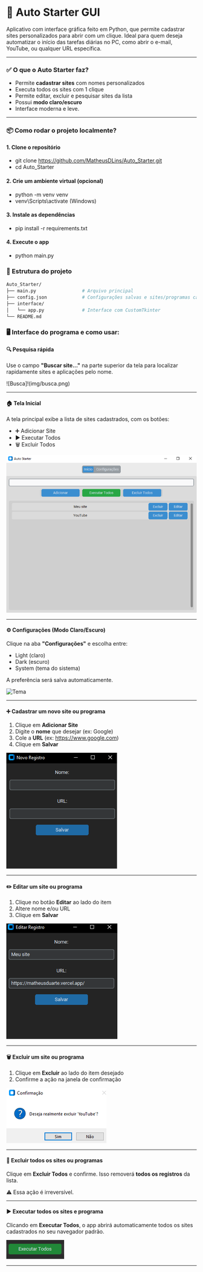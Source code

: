 # 🚀 Auto Starter GUI

Aplicativo com interface gráfica feito em Python, que permite cadastrar sites personalizados para abrir com um clique. Ideal para quem deseja automatizar o início das tarefas diárias no PC, como abrir o e-mail, YouTube, ou qualquer URL específica.

---

### ✅ O que o Auto Starter faz?

- Permite **cadastrar sites** com nomes personalizados
- Executa todos os sites com 1 clique
- Permite editar, excluir e pesquisar sites da lista
- Possui **modo claro/escuro**
- Interface moderna e leve.

---

### 📦 Como rodar o projeto localmente?

#### 1. Clone o repositório

- git clone https://github.com/MatheusDLins/Auto_Starter.git
- cd Auto_Starter

#### 2. Crie um ambiente virtual (opcional)

- python -m venv venv
- venv\\Scripts\\activate    (Windows)


#### 3. Instale as dependências

- pip install -r requirements.txt


#### 4. Execute o app

- python main.py


### 📁 Estrutura do projeto

```bash
Auto_Starter/
├── main.py                 # Arquivo principal
├── config.json             # Configurações salvas e sites/programas cadastrados (gerado em tempo de execução)
├── interface/
│   └── app.py              # Interface com CustomTkinter
└── README.md
```

### 🖥️ Interface do programa e como usar:

#### 🔍 Pesquisa rápida

Use o campo **"Buscar site..."** na parte superior da tela para localizar rapidamente sites e aplicações pelo nome.

![Busca]!(img/busca.png)

---

#### 🏠 Tela Inicial

A tela principal exibe a lista de sites cadastrados, com os botões:

- ➕ Adicionar Site
- ▶️ Executar Todos
- 🗑️ Excluir Todos

![Tela Inicial](img/tela_inicial.png)

---

#### ⚙️ Configurações (Modo Claro/Escuro)

Clique na aba **"Configurações"** e escolha entre:

- Light (claro)
- Dark (escuro)
- System (tema do sistema)

A preferência será salva automaticamente.

![Tema](tema.png)

---

#### ➕ Cadastrar um novo site ou programa

1. Clique em **Adicionar Site**
2. Digite o **nome** que desejar (ex: Google)
3. Cole a **URL** (ex: https://www.google.com)
4. Clique em **Salvar**

![Adicionar Site](img/adicionar.png)

---

#### ✏️ Editar um site ou programa

1. Clique no botão **Editar** ao lado do item
2. Altere nome e/ou URL
3. Clique em **Salvar**

![Editar Site](img/editar.png)

---

#### 🗑️ Excluir um site ou programa

1. Clique em **Excluir** ao lado do item desejado
2. Confirme a ação na janela de confirmação

![Excluir Site](img/excluir.png)

---

#### 🚫 Excluir todos os sites ou programas

Clique em **Excluir Todos** e confirme. Isso removerá **todos os registros** da lista.

⚠️ Essa ação é irreversível.

---

#### ▶️ Executar todos os sites e programa

Clicando em **Executar Todos**, o app abrirá automaticamente todos os sites cadastrados no seu navegador padrão.

![Executar Sites](img/executar.png)

---
